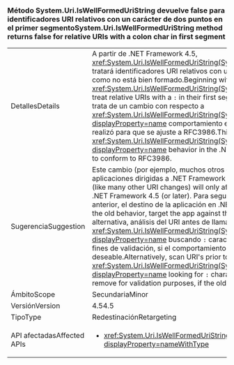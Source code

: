 ### <a name="systemuriiswellformeduristring-method-returns-false-for-relative-uris-with-a-colon-char-in-first-segment"></a><span data-ttu-id="f3e6f-101">Método System.Uri.IsWellFormedUriString devuelve false para identificadores URI relativos con un carácter de dos puntos en el primer segmento</span><span class="sxs-lookup"><span data-stu-id="f3e6f-101">System.Uri.IsWellFormedUriString method returns false for relative URIs with a colon char in first segment</span></span>

|   |   |
|---|---|
|<span data-ttu-id="f3e6f-102">Detalles</span><span class="sxs-lookup"><span data-stu-id="f3e6f-102">Details</span></span>|<span data-ttu-id="f3e6f-103">A partir de .NET Framework 4.5, <xref:System.Uri.IsWellFormedUriString(System.String,System.UriKind)> tratará identificadores URI relativos con una <code>:</code> en su primer segmento como no está bien formado.</span><span class="sxs-lookup"><span data-stu-id="f3e6f-103">Beginning with the .NET Framework 4.5, <xref:System.Uri.IsWellFormedUriString(System.String,System.UriKind)> will treat relative URIs with a <code>:</code> in their first segment as not well formed.</span></span> <span data-ttu-id="f3e6f-104">Se trata de un cambio con respecto a <xref:System.Uri.IsWellFormedUriString(System.String,System.UriKind)?displayProperty=name> comportamiento en .NET Framework 4.0 que se realizó para que se ajuste a RFC3986.</span><span class="sxs-lookup"><span data-stu-id="f3e6f-104">This is a change from <xref:System.Uri.IsWellFormedUriString(System.String,System.UriKind)?displayProperty=name> behavior in the .NET Framework 4.0 that was made to conform to RFC3986.</span></span>|
|<span data-ttu-id="f3e6f-105">Sugerencia</span><span class="sxs-lookup"><span data-stu-id="f3e6f-105">Suggestion</span></span>|<span data-ttu-id="f3e6f-106">Este cambio (por ejemplo, muchos otros cambios URI) solo afectará a las aplicaciones dirigidas a .NET Framework 4.5 (o posterior).</span><span class="sxs-lookup"><span data-stu-id="f3e6f-106">This change (like many other URI changes) will only affect applications targeting the .NET Framework 4.5 (or later).</span></span> <span data-ttu-id="f3e6f-107">Para seguir usando el comportamiento anterior, el destino de la aplicación en .NET Framework 4.0.</span><span class="sxs-lookup"><span data-stu-id="f3e6f-107">To keep using the old behavior, target the app against the .NET Framework 4.0.</span></span> <span data-ttu-id="f3e6f-108">Como alternativa, análisis del URI antes de llamar a <xref:System.Uri.IsWellFormedUriString(System.String,System.UriKind)?displayProperty=name> buscando <code>:</code> caracteres que se pueden quitar con fines de validación, si el comportamiento anterior es deseable.</span><span class="sxs-lookup"><span data-stu-id="f3e6f-108">Alternatively, scan URI's prior to calling <xref:System.Uri.IsWellFormedUriString(System.String,System.UriKind)?displayProperty=name> looking for <code>:</code> characters that you may want to remove for validation purposes, if the old behavior is desirable.</span></span>|
|<span data-ttu-id="f3e6f-109">Ámbito</span><span class="sxs-lookup"><span data-stu-id="f3e6f-109">Scope</span></span>|<span data-ttu-id="f3e6f-110">Secundaria</span><span class="sxs-lookup"><span data-stu-id="f3e6f-110">Minor</span></span>|
|<span data-ttu-id="f3e6f-111">Versión</span><span class="sxs-lookup"><span data-stu-id="f3e6f-111">Version</span></span>|<span data-ttu-id="f3e6f-112">4.5</span><span class="sxs-lookup"><span data-stu-id="f3e6f-112">4.5</span></span>|
|<span data-ttu-id="f3e6f-113">Tipo</span><span class="sxs-lookup"><span data-stu-id="f3e6f-113">Type</span></span>|<span data-ttu-id="f3e6f-114">Redestinación</span><span class="sxs-lookup"><span data-stu-id="f3e6f-114">Retargeting</span></span>|
|<span data-ttu-id="f3e6f-115">API afectadas</span><span class="sxs-lookup"><span data-stu-id="f3e6f-115">Affected APIs</span></span>|<ul><li><xref:System.Uri.IsWellFormedUriString(System.String,System.UriKind)?displayProperty=nameWithType></li></ul>|

